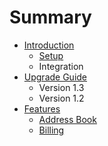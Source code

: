 # Summary

* [Introduction](README.md)
   * [Setup](setup.md)
   * Integration
* [Upgrade Guide](chapter1.md)
   * Version 1.3
   * Version 1.2
* [Features](features.md)
   * [Address Book](address_book.md)
   * [Billing](billing.md)

